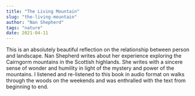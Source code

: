 ```yaml
---
title: "The Living Mountain"
slug: "the-living-mountain"
author: "Nan Shepherd"
tags: "nature"
date: 2021-04-11
---
```


This is an absolutely beautiful reflection on the relationship between person and landscape. 
Nan Shepherd writes about her experience exploring the Cairngorm mountains in the Scottish highlands.
She writes with a sincere sense of wonder and humility in light of the mystery and power of the mountains.
I listened and re-listened to this book in audio format on walks through the woods on the weekends and was
enthralled with the text from beginning to end.
